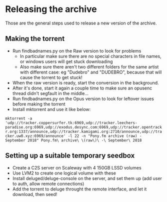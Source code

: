# Releasing the archive

Those are the general steps used to release a new version of the archive.

## Making the torrent

- Run findbadnames.py on the Raw version to look for problems
    - In particular make sure there are no special characters in file names, or windows users will get stuck downloading
    - Also make sure there aren't two different folders for the same artist with different case: eg "Dudebro" and "DUDEBRO", because that will cause the torrent to get stuck!
- When the raw version is ready, start the conversion in the background.
- After it's done, start it again a couple time to make sure an opusenc thread didn't segfault in the middle...
- Run findbadnames.py on the Opus version to look for leftover issues before making the torrent
- Install mktorrent and use it like below:

`mktorrent -a 'udp://tracker.coppersurfer.tk:6969,udp://tracker.leechers-paradise.org:6969,udp://exodus.desync.com:6969,udp://tracker.opentrackr.org:1337/announce,udp://tracker.kamigami.org:2710/announce,udp://tracker.uw0.xyz:6969/announce' -l 22 -n "Pony.fm archive (raw) - September 2018" Pony.fm\ archive\ \(raw\)\ -\ September\ 2018`

## Setting up a suitable temporary seedbox

- Create a C2S server on Scaleway with 4 150GB LSSD volumes
- Use LVM2 to create one logical volume with these
- Install deluged/deluge-console on the server, and set them up (add user to auth, allow remote connections)
- Add the torrent to deluge throught the remote interface, and let it download, then seed!
